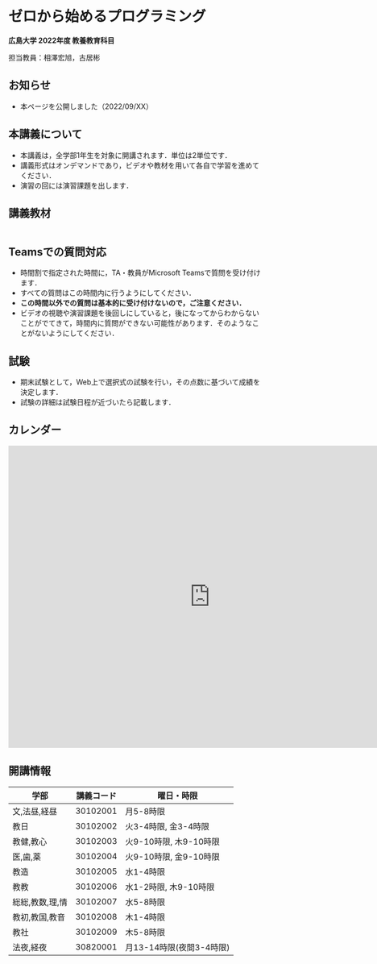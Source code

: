 # ゼロから始めるプログラミング
**広島大学 2022年度 教養教育科目**

担当教員：相澤宏旭，古居彬


## お知らせ

- 本ページを公開しました（2022/09/XX）

## 本講義について

- 本講義は，全学部1年生を対象に開講されます．単位は2単位です．
- 講義形式はオンデマンドであり，ビデオや教材を用いて各自で学習を進めてください．
- 演習の回には演習課題を出します．

## 講義教材

```{tableofcontents}
```

## Teamsでの質問対応

- 時間割で指定された時間に，TA・教員がMicrosoft Teamsで質問を受け付けます．
- すべての質問はこの時間内に行うようにしてください．
- **この時間以外での質問は基本的に受け付けないので，ご注意ください．**
- ビデオの視聴や演習課題を後回しにしていると，後になってからわからないことがでてきて，時間内に質問ができない可能性があります．そのようなことがないようにしてください．


## 試験

- 期末試験として，Web上で選択式の試験を行い，その点数に基づいて成績を決定します．
- 試験の詳細は試験日程が近づいたら記載します．

## カレンダー

<iframe src="https://calendar.google.com/calendar/embed?src=f9c1b4db53a6ed281396ac84e9e2ba925b9fa0f7c325a7c62d49d29b4d624049%40group.calendar.google.com&ctz=Asia%2FTokyo" style="border: 0" width="800" height="600" frameborder="0" scrolling="no"></iframe>

## 開講情報

| 学部 | 講義コード | 曜日・時限 |
| ---- | ---- | ---- |
| 文,法昼,経昼 |  30102001 | 月5-8時限 |
| 教日 |  30102002 | 火3-4時限, 金3-4時限 |
| 教健,教心 |  30102003 | 火9-10時限, 木9-10時限 |
| 医,歯,薬 |  30102004 | 火9-10時限, 金9-10時限 |
| 教造 |  30102005 | 水1-4時限 |
| 教教 |  30102006 | 水1-2時限, 木9-10時限 |
| 総総,教数,理,情 |  30102007 | 水5-8時限 |
| 教初,教国,教音 |  30102008 | 木1-4時限 |
| 教社 |  30102009 | 木5-8時限 |
| 法夜,経夜 |  30820001 | 月13-14時限(夜間3-4時限) |
